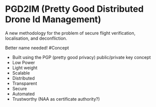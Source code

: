 # PGD2IM (Pretty Good Distributed Drone Id Management) 
A new methodology for the problem of secure flight verification, localisation, and deconfliction.

Better name needed!
#Concept
* Built using the PGP (pretty good privacy) public/private key concept
* Low Power
* Light weight
* Scalable
* Distributed
* Transparent
* Secure
* Automated
* Trustworthy (NAA as certificate authority?)

